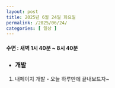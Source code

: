 ```yaml
---
layout: post
title: 2025년 6월 24일 화요일
permalink: /2025/06/24/
categories: [ 일상 ]
---
```

#### 수면 : 새벽 1시 40분 ~ 8시 40분
* ### 개발
1. 내페이지 개발 - 오늘 하루만에 끝내보드자~
